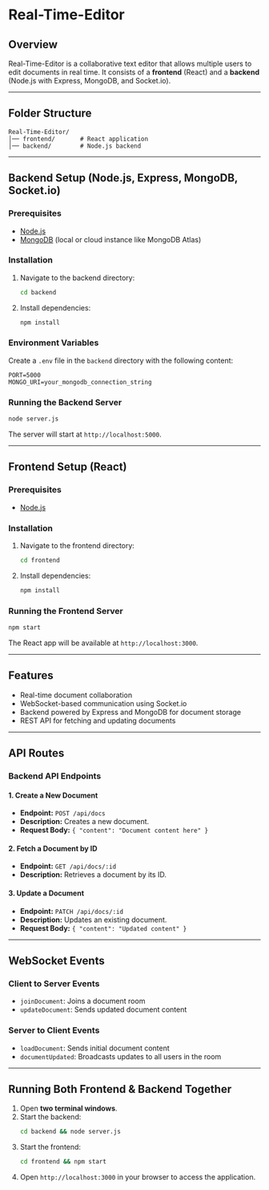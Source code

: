 # Real-Time-Editor

## Overview
Real-Time-Editor is a collaborative text editor that allows multiple users to edit documents in real time. It consists of a **frontend** (React) and a **backend** (Node.js with Express, MongoDB, and Socket.io).

---

## Folder Structure
```
Real-Time-Editor/
│── frontend/       # React application
│── backend/        # Node.js backend
```

---

## Backend Setup (Node.js, Express, MongoDB, Socket.io)

### Prerequisites
- [Node.js](https://nodejs.org/) 
- [MongoDB](https://www.mongodb.com/) (local or cloud instance like MongoDB Atlas)

### Installation
1. Navigate to the backend directory:
   ```sh
   cd backend
   ```
2. Install dependencies:
   ```sh
   npm install
   ```

### Environment Variables
Create a `.env` file in the `backend` directory with the following content:
```env
PORT=5000
MONGO_URI=your_mongodb_connection_string
```

### Running the Backend Server
```sh
node server.js
```
The server will start at `http://localhost:5000`.

---

## Frontend Setup (React)

### Prerequisites
- [Node.js](https://nodejs.org/) 

### Installation
1. Navigate to the frontend directory:
   ```sh
   cd frontend
   ```
2. Install dependencies:
   ```sh
   npm install
   ```

### Running the Frontend Server
```sh
npm start
```
The React app will be available at `http://localhost:3000`.

---

## Features
- Real-time document collaboration
- WebSocket-based communication using Socket.io
- Backend powered by Express and MongoDB for document storage
- REST API for fetching and updating documents

---

## API Routes
### **Backend API Endpoints**
#### 1. Create a New Document
- **Endpoint:** `POST /api/docs`
- **Description:** Creates a new document.
- **Request Body:** `{ "content": "Document content here" }`

#### 2. Fetch a Document by ID
- **Endpoint:** `GET /api/docs/:id`
- **Description:** Retrieves a document by its ID.

#### 3. Update a Document
- **Endpoint:** `PATCH /api/docs/:id`
- **Description:** Updates an existing document.
- **Request Body:** `{ "content": "Updated content" }`

---

## WebSocket Events
### **Client to Server Events**
- `joinDocument`: Joins a document room
- `updateDocument`: Sends updated document content

### **Server to Client Events**
- `loadDocument`: Sends initial document content
- `documentUpdated`: Broadcasts updates to all users in the room

---

## Running Both Frontend & Backend Together
1. Open **two terminal windows**.
2. Start the backend:
   ```sh
   cd backend && node server.js
   ```
3. Start the frontend:
   ```sh
   cd frontend && npm start
   ```
4. Open `http://localhost:3000` in your browser to access the application.


